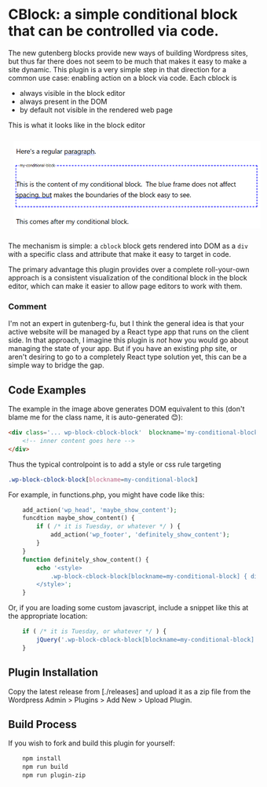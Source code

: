 
# CBlock: a simple conditional block that can be controlled via code.

The new gutenberg blocks provide new ways of building Wordpress sites, but thus far there does not seem
to be much that makes it easy to make a site dynamic.  This plugin is a very simple step in that direction
for a common use case: enabling action on a block via code. Each cblock is
* always visible in the block editor
* always present in the DOM
* by default not visible in the rendered web page

This is what it looks like in the block editor

<img src="assets/minimal_cblock_example.png" alt="image of editor screen" style="margin: 10px">

The mechanism is simple: a `cblock` block gets rendered into DOM as a `div` with a specific class and
attribute that make it easy to target in code.

The primary advantage this plugin provides over a complete roll-your-own approach is a consistent visualization of the conditional block in the block editor, which can make it easier to allow page editors to work with them.

### Comment

I'm not an expert in gutenberg-fu, but I think the general idea is that your active website will be managed by a React type app that runs on the client side.  In that approach, I imagine this plugin is _not_ how you would go about
managing the state of your app.
But if you have an existing php site, or aren't desiring
to go to a completely React type solution yet, this can be a simple way to bridge the gap.

## Code Examples

The example in the image above generates DOM equivalent to this (don't blame me for the class name, it is auto-generated 😊):

```html
<div class='... wp-block-cblock-block'  blockname='my-conditional-block'>
    <!-- inner content goes here -->
</div>
```

Thus the typical controlpoint is to add a style or css rule targeting
```css
.wp-block-cblock-block[blockname=my-conditional-block]
```

For example, in functions.php, you might have code like this:

```php
    add_action('wp_head', 'maybe_show_content');
    funcdtion maybe_show_content() {
        if ( /* it is Tuesday, or whatever */ ) {
            add_action('wp_footer', 'definitely_show_content');
        }
    }
    function definitely_show_content() {
        echo '<style>
            .wp-block-cblock-block[blockname=my-conditional-block] { display: block !important; }
        </style>';
    }
```

Or, if you are loading some custom javascript, include a snippet like this at the appropriate location:

```javascript
    if ( /* it is Tuesday, or whatever */ ) {
        jQuery('.wp-block-cblock-block[blockname=my-conditional-block]').show();
    }
```

## Plugin Installation

Copy the latest release from [./releases] and upload it as a zip file from the Wordpress Admin > Plugins > Add New > Upload Plugin.

## Build Process

If you wish to fork and build this plugin for yourself:

```bash
    npm install
    npm run build
    npm run plugin-zip
```

